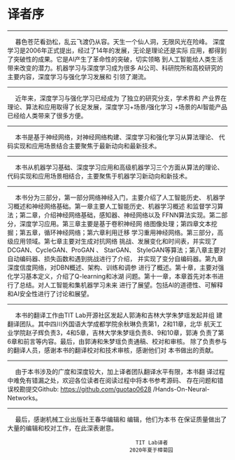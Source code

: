 # 译者序

------------------------------------------------------------------

&emsp; 暮色苍茫看劲松，乱云飞渡仍从容。天生一个仙人洞，无限风光在险峰。
深度学习是2006年正式提出，经过了14年的发展，无论是理论还是实际
应用，都得到了突破性的成果。它是AI产生了革命性的突破，切实领略
到人工智能给人类生活带来改变的潜力。机器学习与深度学习成为很多
AI公司、科研院所和高校研究的主要内容，深度学习与强化学习发展和
引领了潮流。

------------------------------------------------------------------

&emsp; 近年来，深度学习与强化学习已经成为 了独立的研究分支，学术界和
产业界在理论、算法和应用取得了长足发展，深度学习+场景/强化学习
+场景的AI智能产品已经给人类带来了很多方便。

----------------------------------------------------------------

&emsp; 本书是基于神经网络，对神经网络构建、深度学习和强化学习从算法理论、
代码实现和应用场景结合主要聚焦于最新动向和最新技术。

--------------------------------------------------------------

&emsp; 本书从机器学习基础、深度学习应用和高级机器学习三个方面从算法的理论、
代码实现和应用场景相结合，主要聚焦于机器学习新动向和新技术。

-----------------------------------------------------------------------

&emsp; 本书分为三部分，第一部分网络神经入门，主要介绍了人工智能历史、
机器学习概述和神经网络基础。第一章主要人工智能历史、机器学习概述
和监督学习算法；第二章，介绍神经网络基础，感知器、神经网络以及
FFNN算法实现。第二部分，深度学习应用。第三章主要是基于卷积神经网
络图像处理；第四章文本挖掘；第五章，循环神经网络；第六章利用迁移
学习重用神经网络。第三部分，高级应用领域。第七章主要对生成对抗网络
挑战、发展变化和时间表，并实现了DCGAN、CycleGAN、ProGAN 、 StarGAN、
StyleGAN等算法；第八章主要对自动编码器、损失函数和遇到挑战进行了介绍，
并实现了变分自编码器。第九章深度信度网络，对DBN概述、架构、训练和调参
进行了概述。第十章，主要对强化学习基本定义，介绍了Q-learning和冰湖
问题。第十一章，本章首先对本书进行了总结。对人工智能和集机器学习未来
进行了展望。包括AI的道德性、可解释和AI安全性进行了讨论和展望。

----------------------------------------------------------------------

&emsp; 本书的翻译工作由TIT Lab开源社区发起人郭涛和吉林大学朱梦瑶发起并组
建翻译团队。其中四川外国语大学成都学院余秋琳负责第1，2和11章，北华
航天工业学院赵子辉负责3，4和5章，吉林大学朱梦瑶负责8、9和10章，郭涛
负责了第6章和前言等内容。最后，由郭涛和朱梦瑶负责通稿、校对和审核。
除了负责参与的翻译人员，感谢本书的翻译校对和技术审核，感谢他们对
本书做出的贡献。

---------------------------------------------------------------

&emsp; 由于本书涉及的广度和深度较大，加上译者团队翻译水平有限，本书翻
译过程中难免有错漏之处，欢迎各位读者在阅读过程中将本书参考源码、
存在问题和错误校勘提交Github: https://github.com/guotao0628
/Hands-On-Neural-Networks。

---------------------------------------------------------------

&emsp; 最后，感谢机械工业出版社王春华编辑和         编辑，他们为本书
在保证质量做出了大量的编辑和校对工作，在此深表谢意。


                                             TIT Lab译者
                                           2020年夏于樟菊园
